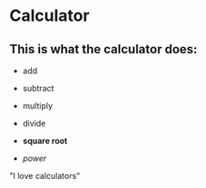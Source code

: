 # Calculator

## This is what the calculator does:

* add 
* subtract
* multiply
* divide 

* **square root**
* *power* 

"I love calculators"
